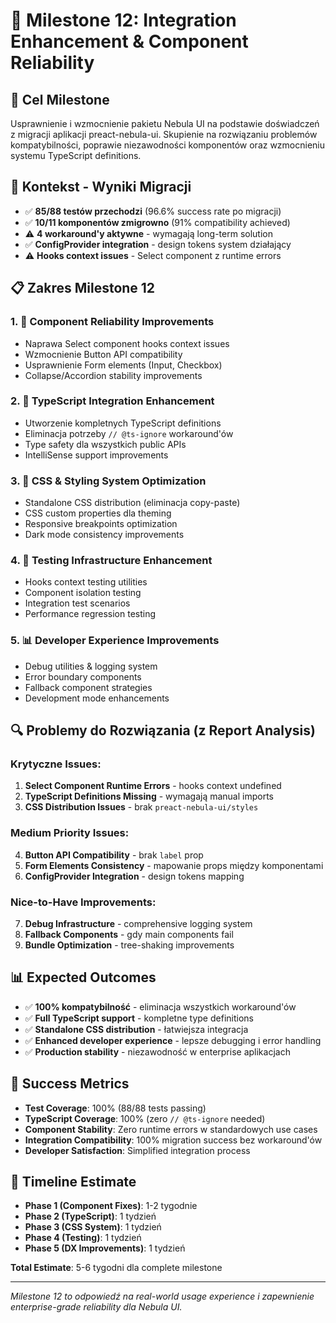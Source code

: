 # 🚀 Milestone 12: Integration Enhancement & Component Reliability

## 🎯 **Cel Milestone**

Usprawnienie i wzmocnienie pakietu Nebula UI na podstawie doświadczeń z migracji aplikacji preact-nebula-ui. Skupienie na rozwiązaniu problemów kompatybilności, poprawie niezawodności komponentów oraz wzmocnieniu systemu TypeScript definitions.

## 🎉 **Kontekst - Wyniki Migracji**

- ✅ **85/88 testów przechodzi** (96.6% success rate po migracji)
- ✅ **10/11 komponentów zmigrowno** (91% compatibility achieved)  
- ⚠️ **4 workaround'y aktywne** - wymagają long-term solution
- ✅ **ConfigProvider integration** - design tokens system działający
- ⚠️ **Hooks context issues** - Select component z runtime errors

## 📋 **Zakres Milestone 12**

### 1. 🔧 **Component Reliability Improvements**

- Naprawa Select component hooks context issues
- Wzmocnienie Button API compatibility
- Usprawnienie Form elements (Input, Checkbox) 
- Collapse/Accordion stability improvements

### 2. 📝 **TypeScript Integration Enhancement**

- Utworzenie kompletnych TypeScript definitions
- Eliminacja potrzeby `// @ts-ignore` workaround'ów
- Type safety dla wszystkich public APIs
- IntelliSense support improvements

### 3. 🎨 **CSS & Styling System Optimization**

- Standalone CSS distribution (eliminacja copy-paste)
- CSS custom properties dla theming
- Responsive breakpoints optimization
- Dark mode consistency improvements

### 4. 🧪 **Testing Infrastructure Enhancement**

- Hooks context testing utilities
- Component isolation testing
- Integration test scenarios
- Performance regression testing

### 5. 📊 **Developer Experience Improvements**

- Debug utilities & logging system
- Error boundary components
- Fallback component strategies
- Development mode enhancements

## 🔍 **Problemy do Rozwiązania (z Report Analysis)**

### Krytyczne Issues:
1. **Select Component Runtime Errors** - hooks context undefined
2. **TypeScript Definitions Missing** - wymagają manual imports
3. **CSS Distribution Issues** - brak `preact-nebula-ui/styles`

### Medium Priority Issues:
4. **Button API Compatibility** - brak `label` prop
5. **Form Elements Consistency** - mapowanie props między komponentami
6. **ConfigProvider Integration** - design tokens mapping

### Nice-to-Have Improvements:
7. **Debug Infrastructure** - comprehensive logging system
8. **Fallback Components** - gdy main components fail
9. **Bundle Optimization** - tree-shaking improvements

## 📊 **Expected Outcomes**

- ✅ **100% kompatybilność** - eliminacja wszystkich workaround'ów
- ✅ **Full TypeScript support** - kompletne type definitions  
- ✅ **Standalone CSS distribution** - łatwiejsza integracja
- ✅ **Enhanced developer experience** - lepsze debugging i error handling
- ✅ **Production stability** - niezawodność w enterprise aplikacjach

## 🎯 **Success Metrics**

- **Test Coverage**: 100% (88/88 tests passing)
- **TypeScript Coverage**: 100% (zero `// @ts-ignore` needed)
- **Component Stability**: Zero runtime errors w standardowych use cases
- **Integration Compatibility**: 100% migration success bez workaround'ów
- **Developer Satisfaction**: Simplified integration process

## 📅 **Timeline Estimate**

- **Phase 1 (Component Fixes)**: 1-2 tygodnie
- **Phase 2 (TypeScript)**: 1 tydzień  
- **Phase 3 (CSS System)**: 1 tydzień
- **Phase 4 (Testing)**: 1 tydzień
- **Phase 5 (DX Improvements)**: 1 tydzień

**Total Estimate**: 5-6 tygodni dla complete milestone

---

*Milestone 12 to odpowiedź na real-world usage experience i zapewnienie enterprise-grade reliability dla Nebula UI.*
